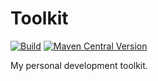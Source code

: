 # Toolkit

[![Build](https://github.com/yasanglass/toolkit/actions/workflows/build.yml/badge.svg)](https://github.com/yasanglass/toolkit/actions/workflows/build.yml)
[![Maven Central Version](https://img.shields.io/maven-central/v/glass.yasan.toolkit.kotlin.multiplatform/compose)](https://central.sonatype.com/artifact/glass.yasan.toolkit.kotlin.multiplatform/compose)

My personal development toolkit.
